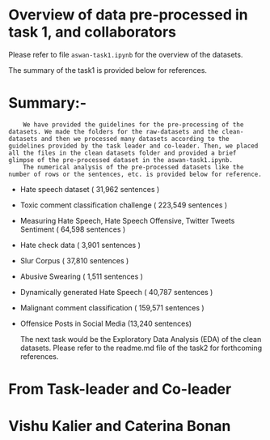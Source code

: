 # Overview of data pre-processed in task 1, and collaborators

Please refer to file `aswan-task1.ipynb` for the overview of the datasets.

The summary of the task1 is provided below for references.

# Summary:-
        We have provided the guidelines for the pre-processing of the datasets. We made the folders for the raw-datasets and the clean-datasets and then we processed many datasets according to the guidelines provided by the task leader and co-leader. Then, we placed all the files in the clean datasets folder and provided a brief glimpse of the pre-processed dataset in the aswan-task1.ipynb.
        The numerical analysis of the pre-processed datasets like the number of rows or the sentences, etc. is provided below for reference.

- Hate speech dataset ( 31,962 sentences )

- Toxic comment classification challenge ( 223,549 sentences )

- Measuring Hate Speech, Hate Speech Offensive, Twitter Tweets Sentiment ( 64,598 sentences )

- Hate check data ( 3,901 sentences )

- Slur Corpus ( 37,810 sentences )

- Abusive Swearing ( 1,511 sentences )

- Dynamically generated Hate Speech ( 40,787 sentences )

- Malignant comment classification ( 159,571 sentences )

- Offensice Posts in Social Media (13,240 sentences)

    The next task would be the Exploratory Data Analysis (EDA) of the clean datasets. Please refer to the readme.md file of the task2 for forthcoming references.


# From Task-leader and Co-leader
# Vishu Kalier and Caterina Bonan

